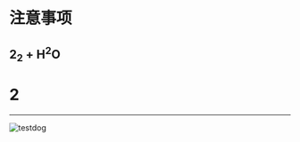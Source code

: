 # 注意事项
2<sub>2</sub> + H<sup>2</sup>O
---
# 2
---
![testdog](https://www.google.com/images/branding/googlelogo/2x/googlelogo_color_92x30dp.png)



